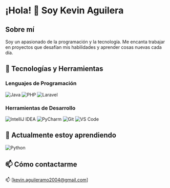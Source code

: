 # ¡Hola! 👋 Soy Kevin Aguilera

## Sobre mí
Soy un apasionado de la programación y la tecnología. Me encanta trabajar en proyectos que desafían mis habilidades y aprender cosas nuevas cada día.

## 🔧 Tecnologías y Herramientas

### Lenguajes de Programación
![Java](https://img.shields.io/badge/Java-%23ED8B00.svg?style=for-the-badge&logo=java&logoColor=white)
![PHP](https://img.shields.io/badge/PHP-777BB4?style=for-the-badge&logo=php&logoColor=white)
![Laravel](https://img.shields.io/badge/Laravel-FF2D20?style=for-the-badge&logo=laravel&logoColor=white)

### Herramientas de Desarrollo
![IntelliJ IDEA](https://img.shields.io/badge/IntelliJ%20IDEA-000000.svg?style=for-the-badge&logo=intellij-idea&logoColor=white)
![PyCharm](https://img.shields.io/badge/PyCharm-000000.svg?style=for-the-badge&logo=pycharm&logoColor=white)
![Git](https://img.shields.io/badge/Git-%23F05033.svg?style=for-the-badge&logo=git&logoColor=white)
![VS Code](https://img.shields.io/badge/VS%20Code-0078d7.svg?style=for-the-badge&logo=visual-studio-code&logoColor=white)

## 🌱 Actualmente estoy aprendiendo
![Python](https://img.shields.io/badge/Python-3670A0?style=for-the-badge&logo=python&logoColor=ffdd54)

## 📫 Cómo contactarme
📫 [kevin.aguileramo2004@gmail.com]
